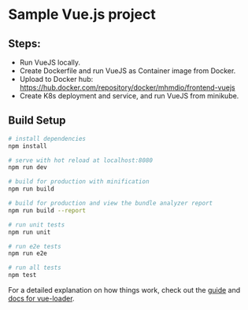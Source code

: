 # Sample Vue.js project

## Steps:

- Run VueJS locally.
- Create Dockerfile and run VueJS as Container image from Docker.
- Upload to Docker hub: https://hub.docker.com/repository/docker/mhmdio/frontend-vuejs
- Create K8s deployment and service, and run VueJS from minikube.

## Build Setup

``` bash
# install dependencies
npm install

# serve with hot reload at localhost:8080
npm run dev

# build for production with minification
npm run build

# build for production and view the bundle analyzer report
npm run build --report

# run unit tests
npm run unit

# run e2e tests
npm run e2e

# run all tests
npm test
```

For a detailed explanation on how things work, check out the [guide](http://vuejs-templates.github.io/webpack/) and [docs for vue-loader](http://vuejs.github.io/vue-loader).
